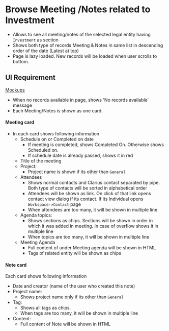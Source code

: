 # Browse Meeting /Notes related to Investment

- Allows to see all meeting/notes of the selected legal entity having `Investment` as section 
- Shows both type of records Meeting & Notes in same list in descending order of the date (Latest at top)
- Page is lazy loaded. New records will be loaded when user scrolls to bottom.

## UI Requirement

[Mockups](https://drive.google.com/drive/u/0/folders/1Ggnh3PvN3TAZph1DP0znsAk48saXFFjk)

- When no records available in page, shows  'No records available' message
- Each Meeting/Notes is shown as one card. 

#### Meeting card

- In each card shows following information
  - Schedule on or Completed on date
    - If meeting is completed, shows Completed On. Otherwise shows Scheduled on. 
    - If schedule date is already passed, shows it in red
  - Title of the meeting
  - Project: 
    - Project name is shown if its other than `General`
  - Attendees
    - Shows normal contacts and Clarius contact separated by pipe. Both type of contacts will be sorted in alphabetical order
    - Attendees will be shown as link. On click of that link opens contact view dialog if its contact. If its Individual opens `Workspace->Contact` page
    - When attendees are too many, it will be shown in multiple line
  - Agenda topics:
    - Shows sections as chips. Sections will be shown in order in which it was added in meeting. In case of overflow shows it in multiple line
    - When topics are too many, it will be shown in multiple line
  - Meeting Agenda
    - Full content of under Meeting agenda will be shown in HTML
    - Tags of related entity will be shown as chips

#### Note card

Each card shows following information

- Date and creator (name of the user who created this note)
- Project name:  
  - Shows project name only if its other than `General`
- Tag:
  - Shows all tags as chips. 
  - When tags are too many, it will be shown in multiple line
- Content: 
  - Full content of Note will be shown in HTML

